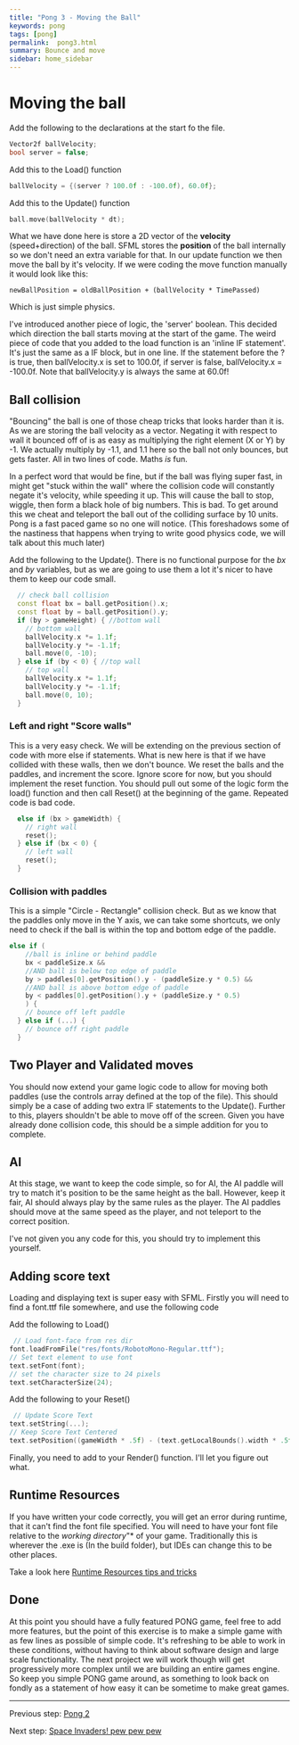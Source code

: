 ```yaml
---
title: "Pong 3 - Moving the Ball"
keywords: pong
tags: [pong]
permalink:  pong3.html
summary: Bounce and move
sidebar: home_sidebar
---
```


# Moving the ball 
Add the following to the declarations at the start fo the file.
```cpp
Vector2f ballVelocity;
bool server = false;
```

Add this to the Load() function
```cpp
ballVelocity = {(server ? 100.0f : -100.0f), 60.0f};
```

Add this to the Update() function
```cpp
ball.move(ballVelocity * dt);
```

What we have done here is store a 2D vector of the **velocity** (speed+direction) of the ball. SFML stores the **position** of the ball internally so we don't need an extra variable for that. In our update function we then move the ball by it's velocity. If we were coding the move function manually it would look like this:

```newBallPosition = oldBallPosition + (ballVelocity * TimePassed)```

Which is just simple physics.

I've introduced another piece of logic, the 'server' boolean. This decided which direction the ball starts moving at the start of the game. 
The weird piece of code that you added to the load function is an 'inline IF statement'. It's just the same as a IF block, but in one line. If the statement before the ? is true, then ballVelocity.x is set to 100.0f, if server is false, ballVelocity.x = -100.0f. Note that ballVelocity.y is always the same at 60.0f!


## Ball collision

"Bouncing" the ball is one of those cheap tricks that looks harder than it is. As we are storing the ball velocity as a vector. Negating it with respect to wall it bounced off of is as easy as multiplying the right element (X or Y) by -1. We actually multiply by -1.1, and 1.1 here so the ball not only bounces, but gets faster. All in two lines of code. Maths *is* fun. 

In a perfect word that would be fine, but if the ball was flying super fast, in might get "stuck within the wall" where the collision code will constantly negate it's velocity, while speeding it up. This will cause the ball to stop,  wiggle, then form a black hole of big numbers. This is bad. To get around this we cheat and teleport the ball out of the colliding surface by 10 units. Pong is a fast paced game so no one will notice. (This foreshadows some of the nastiness that happens when trying to write good physics code, we will talk about this much later)

Add the following to the Update(). There is no functional purpose for the *bx* and *by* variables, but as we are going to use them a lot it's nicer to have them to keep our code small.
```cpp
  // check ball collision
  const float bx = ball.getPosition().x;
  const float by = ball.getPosition().y;
  if (by > gameHeight) { //bottom wall
    // bottom wall
    ballVelocity.x *= 1.1f;
    ballVelocity.y *= -1.1f;
    ball.move(0, -10);
  } else if (by < 0) { //top wall
    // top wall
    ballVelocity.x *= 1.1f;
    ballVelocity.y *= -1.1f;
    ball.move(0, 10);
  } 
```

### Left and right "Score walls"

This is a very easy check. We will be extending on the previous section of code with more else if statements.
What is new here is that if we have collided with these walls, then we don't bounce. We reset the balls and the paddles, and increment the score. Ignore score for now, but you should implement the reset function. 
You should pull out some of the logic form the load() function and then call Reset() at the beginning of the game. Repeated code is bad code.

```cpp
  else if (bx > gameWidth) {
    // right wall
    reset();
  } else if (bx < 0) {
    // left wall
    reset();
  }
```

### Collision with paddles

This is a simple "Circle - Rectangle" collision check. But as we know that the paddles only move in the Y axis, we can take some shortcuts, we only need to check if the ball is within the top and bottom edge of the paddle.

```cpp
else if (
	//ball is inline or behind paddle
	bx < paddleSize.x && 
	//AND ball is below top edge of paddle
	by > paddles[0].getPosition().y - (paddleSize.y * 0.5) &&
	//AND ball is above bottom edge of paddle
	by < paddles[0].getPosition().y + (paddleSize.y * 0.5)
	) {
    // bounce off left paddle
  } else if (...) {
    // bounce off right paddle
  }
```


## Two Player and Validated moves
You should now extend your game logic code to allow for moving both paddles (use the controls array defined at the top of the file). This should simply be a case of adding two extra IF statements to the Update().
Further to this, players shouldn't be able to move off of the screen. Given you have already done collision code, this should be a simple addition for you to complete.

## AI
At this stage, we want to keep the code simple, so for AI, the AI paddle will try to match it's position to be the same height as the ball.
However, keep it fair, AI should always play by the same rules as the player. The AI paddles should move at the same speed as the player, and not teleport to the correct position.

I've not given you any code for this, you should try to implement this yourself.

## Adding score text
Loading and displaying text is super easy with SFML. Firstly you will need to find a font.ttf file somewhere, and use the following code

Add the following to Load()
```cpp
 // Load font-face from res dir
font.loadFromFile("res/fonts/RobotoMono-Regular.ttf");
// Set text element to use font
text.setFont(font);
// set the character size to 24 pixels
text.setCharacterSize(24);
```

Add the following to your Reset()
```cpp
 // Update Score Text
text.setString(...);
// Keep Score Text Centered
text.setPosition((gameWidth * .5f) - (text.getLocalBounds().width * .5f),0);
```

Finally, you need to add to your Render() function. I'll let you figure out what.

## Runtime Resources
If you have written your code correctly, you will get an error during runtime, that it can't find the font file specified.
You will need to have your font file relative to the *working directory*"* of your game. Traditionally this is wherever the .exe is (In the build folder), but IDEs can change this to be other places.

Take a look here  [Runtime Resources tips and tricks](resources)


## Done
At this point you should have a fully featured PONG game, feel free to add more features, but the point of this exercise is to make a simple game with as few lines as possible of simple code. It's refreshing to be able to work in these conditions, without having to think about software design and large scale functionality. The next project we will work though will get progressively more complex until we are building an entire games engine. So keep you simple PONG game around, as something to look back on fondly as a statement of how easy it can be sometime to make great games.

---
Previous step: [Pong 2](pong2)

Next step: [Space Invaders! pew pew pew](SpaceInvaders)
